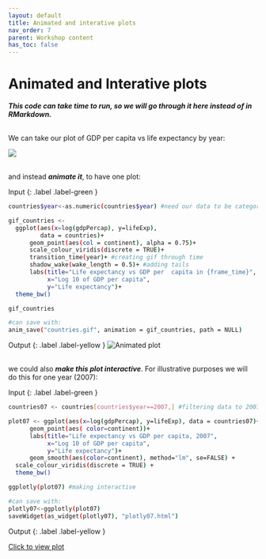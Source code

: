 ```yaml
---
layout: default
title: Animated and interative plots
nav_order: 7
parent: Workshop content
has_toc: false
---
```


# Animated and Interative plots
***This code can take time to run, so we will go through it here instead of in RMarkdown.***
<br/><br/>

We can take our plot of GDP per capita vs life expectancy by year: 

![](/regplot.png)
<br/><br/>

and instead ***animate it***, to have one plot: 

Input
{: .label .label-green }
```sh
countries$year<-as.numeric(countries$year) #need our data to be categorical instead of continuous for this

gif_countries <- 
  ggplot(aes(x=log(gdpPercap), y=lifeExp), 
         data = countries)+
      geom_point(aes(col = continent), alpha = 0.75)+
      scale_colour_viridis(discrete = TRUE)+
      transition_time(year)+ #creating gif through time
      shadow_wake(wake_length = 0.5)+ #adding tails
      labs(title="Life expectancy vs GDP per  capita in {frame_time}",
           x="Log 10 of GDP per capita", 
           y="Life expectancy")+ 
  theme_bw()

gif_countries

#can save with:
anim_save("countries.gif", animation = gif_countries, path = NULL)
```

Output
{: .label .label-yellow }
![Animated plot](https://media.giphy.com/media/TaizJ94JHqZb13iwuE/giphy.gif)
<br/><br/>

we could also ***make this plot interactive***. For illustrative purposes we will do this for one year (2007): 

Input
{: .label .label-green }
```sh
countries07 <- countries[countries$year==2007,] #filtering data to 2007

plot07 <- ggplot(aes(x=log(gdpPercap), y=lifeExp), data = countries07)+
      geom_point(aes( color=continent))+
      labs(title="Life expectancy vs GDP per capita, 2007",
           x="Log 10 of GDP per capita", 
           y="Life expectancy")+
      geom_smooth(aes(color=continent), method="lm", se=FALSE) + 
  scale_colour_viridis(discrete = TRUE) +
  theme_bw()

ggplotly(plot07) #making interactive

#can save with: 
plotly07<-ggplotly(plot07)
saveWidget(as_widget(plotly07), "plotly07.html")
```

Output
{: .label .label-yellow }

[Click to view plot](/content/images/plotly07.html)

